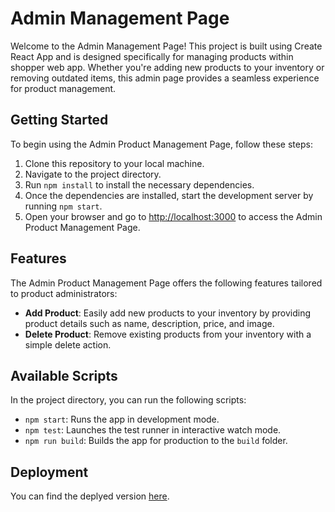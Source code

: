 # Admin Management Page

Welcome to the Admin  Management Page! This project is built using Create React App and is designed specifically for managing products within shopper web app. Whether you're adding new products to your inventory or removing outdated items, this admin page provides a seamless experience for product management.

## Getting Started

To begin using the Admin Product Management Page, follow these steps:

1. Clone this repository to your local machine.
2. Navigate to the project directory.
3. Run `npm install` to install the necessary dependencies.
4. Once the dependencies are installed, start the development server by running `npm start`.
5. Open your browser and go to [http://localhost:3000](http://localhost:3000) to access the Admin Product Management Page.

## Features

The Admin Product Management Page offers the following features tailored to product administrators:

- **Add Product**: Easily add new products to your inventory by providing product details such as name, description, price, and image.
- **Delete Product**: Remove existing products from your inventory with a simple delete action.

## Available Scripts

In the project directory, you can run the following scripts:

- `npm start`: Runs the app in development mode.
- `npm test`: Launches the test runner in interactive watch mode.
- `npm run build`: Builds the app for production to the `build` folder.
  
## Deployment

You can find the deplyed version [here](https://shopper-admin-rust.vercel.app/addproduct).
